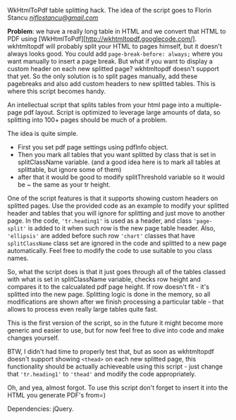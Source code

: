 
 WkHtmlToPdf table splitting hack. 
 The idea of the script goes to Florin Stancu *<niflostancu@gmail.com>*

 **Problem**: we have a really long table in HTML and we convert that HTML to PDF using [WkHtmlToPdf][http://wkhtmltopdf.googlecode.com/].
 wkhtmltopdf will probably split your HTML to pages himself, but it doesn't always looks good. 
 You could add `page-break-before: always;` where you want manually to insert a page break.
 But what if you want to display a custom header on each new splitted page? wkhtmltopdf doesn't support that yet.
 So the only solution is to split pages manually, add these pagebreaks and also add custom headers to new splitted tables.
 This is where this script becomes handy.


 An intellectual script that splits tables from your html page into a multiple-page pdf layout.
 Script is optimized to leverage large amounts of data, so splitting into 100+ pages should be much of a problem.

 The idea is quite simple.
 - First you set pdf page settings using pdfInfo object.
 - Then you mark all tables that you want splitted by class that is set in splitClassName variable. (and a good idea here is to mark all tables at splittable, but ignore some of them)
 - after that it would be good to modify splitThreshold variable so it would be ~ the same as your tr height.

 One of the script features is that it supports showing custom headers on splitted pages. 
 Use the provided code as an example to modify your splitted header and tables that you will ignore for splitting and just move to another page.
 In the code, `'tr.heading1'` is used as a header, and class `'page-split'` is added to it when such row is the new page table header. Also, `'ellipsis'` are added before such row
 `'chart'` classes that have `splitClassName` class set are ignored in the code and splitted to a new page automatically.
 Feel free to modify the code to use suitable to you class names.

 So, what the script does is that it just goes through all of the tables classed with what is set in  splitClassName variable, checks row height and compares it to the calcualated pdf page height. If row doesn't fit - it's splitted into the new page.
 Splitting logic is done in the memory, so all modifications are shown after we finish processing a particular table - that allows to process even really large tables quite fast.

 This is the first version of the script, so in the future it might become more generic and easier to use, but for now feel free to dive into code and make changes yourself. 

 BTW, I didn't had time to properly test that, but as soon as wkhtmltopdf doesn't support showing `<thead>` on each new splitted page, this functionality should be actually achieveable using this script - just change that `'tr.heading1'` to `'thead'` and modify the code appropriately.

 Oh, and yea, almost forgot.
 To use this script don't forget to insert it into the HTML you generate PDF's from=)

 Dependencies: jQuery.